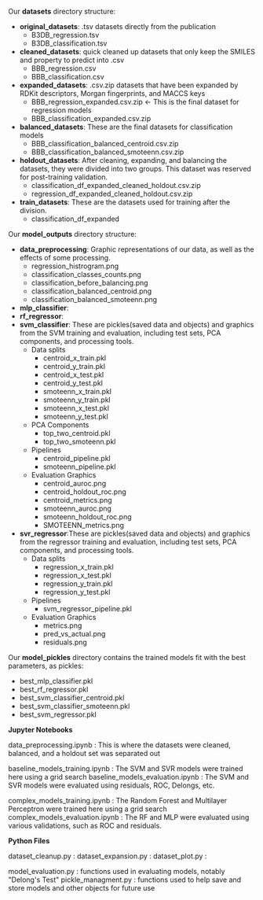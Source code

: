 Our **datasets** directory structure:
* **original_datasets**: .tsv datasets directly from the publication
  * B3DB_regression.tsv
  * B3DB_classification.tsv
* **cleaned_datasets**: quick cleaned up datasets that only keep the SMILES 
  and property to predict into .csv 
  * BBB_regression.csv
  * BBB_classification.csv
* **expanded_datasets**: .csv.zip datasets that have been expanded by RDKit descriptors, Morgan fingerprints, and MACCS keys
  * BBB_regression_expanded.csv.zip <- This is the final dataset for 
    regression models
  * BBB_classification_expanded.csv.zip
* **balanced_datasets**: These are the final datasets for 
  classification models
  * BBB_classification_balanced_centroid.csv.zip
  * BBB_classification_balanced_smoteenn.csv.zip 
* **holdout_datasets**: After cleaning, expanding, and balancing the datasets, they were divided into two groups. This dataset was reserved for post-training validation.
  * classification_df_expanded_cleaned_holdout.csv.zip
  * regression_df_expanded_cleaned_holdout.csv.zip
* **train_datasets**: These are the datasets used for training after the division.
  * classification_df_expanded

Our **model_outputs** directory structure:
* **data_preprocessing**: Graphic representations of our data, as well as the effects of some processing.
  * regression_histrogram.png
  * classification_classes_counts.png
  * classification_before_balancing.png
  * classification_balanced_centroid.png
  * classification_balanced_smoteenn.png
* **mlp_classifier**:
* **rf_regressor**:
* **svm_classifier**: These are pickles(saved data and objects) and graphics from the SVM training and evaluation, including test sets, PCA components, and processing tools.
  * Data splits
    * centroid_x_train.pkl
    * centroid_y_train.pkl
    * centroid_x_test.pkl
    * centroid_y_test.pkl
    * smoteenn_x_train.pkl
    * smoteenn_y_train.pkl
    * smoteenn_x_test.pkl
    * smoteenn_y_test.pkl
  * PCA Components
    * top_two_centroid.pkl
    * top_two_smoteenn.pkl
  * Pipelines
    * centroid_pipeline.pkl
    * smoteenn_pipeline.pkl
  * Evaluation Graphics
    * centroid_auroc.png
    * centroid_holdout_roc.png
    * centroid_metrics.png
    * smoteenn_auroc.png
    * smoteenn_holdout_roc.png
    * SMOTEENN_metrics.png
* **svr_regressor**:These are pickles(saved data and objects) and graphics from the regressor training and evaluation, including test sets, PCA components, and processing tools.
  * Data splits
    * regression_x_train.pkl
    * regression_x_test.pkl
    * regression_y_train.pkl
    * regression_y_test.pkl
  * Pipelines
    * svm_regressor_pipeline.pkl
  * Evaluation Graphics
    * metrics.png
    * pred_vs_actual.png
    * residuals.png

Our **model_pickles** directory contains the trained models fit with the best parameters, as pickles:
* best_mlp_classifier.pkl
* best_rf_regressor.pkl
* best_svm_classifier_centroid.pkl
* best_svm_classifier_smoteenn.pkl
* best_svm_regressor.pkl

**Jupyter Notebooks**

data_preprocessing.ipynb : This is where the datasets were cleaned, balanced, and a holdout set was separated out

baseline_models_training.ipynb : The SVM and SVR models were trained here using a grid search
baseline_models_evaluation.ipynb : The SVM and SVR models were evaluated using residuals, ROC, Delongs, etc.

complex_models_training.ipynb : The Random Forest and Multilayer Perceptron were trained here using a grid search
complex_models_evaluation.ipynb : The RF and MLP were evaluated using various validations, such as ROC and residuals.


**Python Files**

dataset_cleanup.py :
dataset_expansion.py :
dataset_plot.py : 

model_evaluation.py : functions used in evaluating models, notably "Delong's Test"
pickle_managment.py : functions used to help save and store models and other objects for future use



